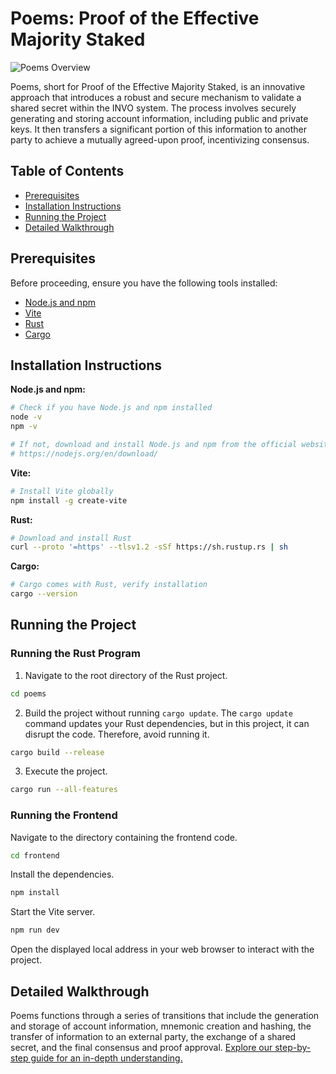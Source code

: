 # Poems: Proof of the Effective Majority Staked

![Poems Overview](https://github.com/Invo-Technologies/poems/assets/43707795/08d7559e-9161-47f5-a263-307faed2f3cc)

Poems, short for Proof of the Effective Majority Staked, is an innovative approach that introduces a robust and secure mechanism to validate a shared secret within the INVO system. The process involves securely generating and storing account information, including public and private keys. It then transfers a significant portion of this information to another party to achieve a mutually agreed-upon proof, incentivizing consensus.

## Table of Contents

- [Prerequisites](#prerequisites)
- [Installation Instructions](#installation-instructions)
- [Running the Project](#running-the-project)
- [Detailed Walkthrough](#detailed-walkthrough)

## Prerequisites

Before proceeding, ensure you have the following tools installed:

- [Node.js and npm](https://nodejs.org/en/download/)
- [Vite](https://vitejs.dev/guide/#scaffolding-your-first-vite-project)
- [Rust](https://www.rust-lang.org/tools/install)
- [Cargo](https://doc.rust-lang.org/cargo/getting-started/installation.html)

## Installation Instructions

**Node.js and npm:**

```bash
# Check if you have Node.js and npm installed
node -v
npm -v

# If not, download and install Node.js and npm from the official website
# https://nodejs.org/en/download/
```

**Vite:**

```bash
# Install Vite globally
npm install -g create-vite
```

**Rust:**

```bash
# Download and install Rust
curl --proto '=https' --tlsv1.2 -sSf https://sh.rustup.rs | sh
```

**Cargo:**

```bash
# Cargo comes with Rust, verify installation
cargo --version
```

## Running the Project

### Running the Rust Program

1. Navigate to the root directory of the Rust project.

```bash
cd poems
```

2. Build the project without running `cargo update`. The `cargo update` command updates your Rust dependencies, but in this project, it can disrupt the code. Therefore, avoid running it.

```bash
cargo build --release
```

3. Execute the project.

```bash
cargo run --all-features
```

### Running the Frontend

Navigate to the directory containing the frontend code.

```bash
cd frontend
```

Install the dependencies.

```bash
npm install
```

Start the Vite server.

```bash
npm run dev
```

Open the displayed local address in your web browser to interact with the project.

## Detailed Walkthrough

Poems functions through a series of transitions that include the generation and storage of account information, mnemonic creation and hashing, the transfer of information to an external party, the exchange of a shared secret, and the final consensus and proof approval. [Explore our step-by-step guide for an in-depth understanding.](https://github.com/Invo-Technologies/poems/blob/main/README.md#transition-1-generation-and-storage-of-account-information)
